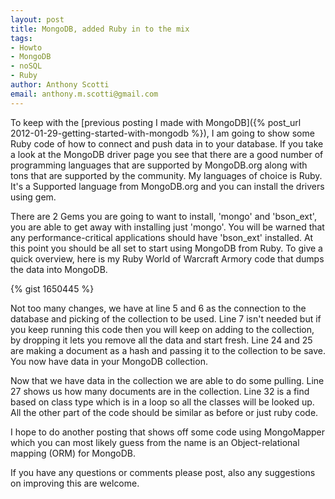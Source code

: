 ```yaml
--- 
layout: post
title: MongoDB, added Ruby in to the mix
tags: 
- Howto
- MongoDB
- noSQL
- Ruby
author: Anthony Scotti
email: anthony.m.scotti@gmail.com
---
```

To keep with the [previous posting I made with MongoDB]({% post_url 2012-01-29-getting-started-with-mongodb %}), I am going to show some Ruby code of how to connect and push data in to your database. If you take a look at the MongoDB driver page you see that there are a good number of programming languages that are supported by MongoDB.org along with tons that are supported by the community. My languages of choice is Ruby. It's a Supported language from MongoDB.org and you can install the drivers using gem.

There are 2 Gems you are going to want to install, 'mongo' and 'bson_ext', you are able to get away with installing just 'mongo'. You will be warned that any performance-critical applications should have 'bson_ext' installed. At this point you should be all set to start using MongoDB from Ruby. To give a quick overview, here is my Ruby World of Warcraft Armory code that dumps the data into MongoDB.

{% gist 1650445 %}

Not too many changes, we have at line 5 and 6 as the connection to the database and picking of the collection to be used. Line 7 isn't needed but if you keep running this code then you will keep on adding to the collection, by dropping it lets you remove all the data and start fresh. Line 24 and 25 are making a document as a hash and passing it to the collection to be save. You now have data in your MongoDB collection.

Now that we have data in the collection we are able to do some pulling. Line 27 shows us how many documents are in the collection. Line 32 is a find based on class type which is in a loop so all the classes will be looked up. All the other part of the code should be similar as before or just ruby code.

I hope to do another posting that shows off some code using MongoMapper which you can most likely guess from the name is an Object-relational mapping (ORM) for MongoDB.

If you have any questions or comments please post, also any suggestions on improving this are welcome.